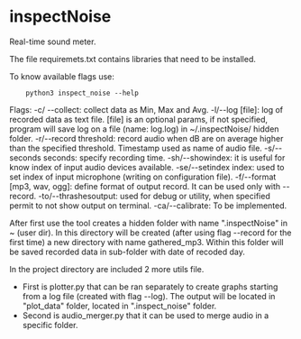 # inspectNoise
Real-time sound meter.

The file requiremets.txt contains libraries that need to be installed.

To know available flags use:

        python3 inspect_noise --help

Flags:
    -c/ --collect: collect data as Min, Max and Avg.
    -l/--log [file]: log of recorded data as text file. [file] is an optional params, if not specified, program will save log on a file (name: log.log) in ~/.inspectNoise/ hidden folder.
    -r/--record threshold: record audio when dB are on average higher than the specified threshold. Timestamp used as name of audio file.
    -s/--seconds seconds: specify recording time.
    -sh/--showindex: it is useful for know index of input audio devices available.
    -se/--setindex index: used to set index of input microphone (writing on configuration file).
    -f/--format [mp3, wav, ogg]: define format of output record. It can be used only with --record.
    -to/--thrashesoutput: used for debug or utility, when specified permit to not show output on terminal.
    -ca/--calibrate: To be implemented.

After first use the tool creates a hidden folder with name ".inspectNoise" in ~ (user dir).
In this directory will be created (after using flag --record for the first time) a new
directory with name gathered_mp3. Within this folder will be saved recorded data in sub-folder
with date of recoded day.

In the project directory are included 2 more utils file.
  - First is plotter.py that can be ran separately to create graphs starting from a log file
    (created with flag --log). The output will be located in "plot_data" folder, located in
    ".inspect_noise" folder.
  - Second is audio_merger.py that it can be used to merge audio in a specific folder.
